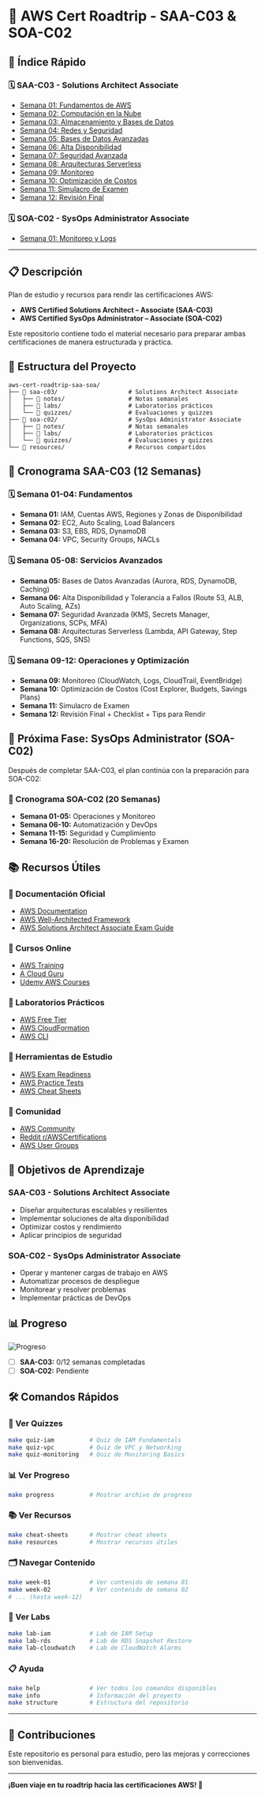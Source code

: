 # 🚀 AWS Cert Roadtrip - SAA-C03 & SOA-C02

## 📌 Índice Rápido

### 🗓 SAA-C03 - Solutions Architect Associate
- [Semana 01: Fundamentos de AWS](#semana-01-fundamentos-de-aws)
- [Semana 02: Computación en la Nube](#semana-02-computación-en-la-nube)
- [Semana 03: Almacenamiento y Bases de Datos](#semana-03-almacenamiento-y-bases-de-datos)
- [Semana 04: Redes y Seguridad](#semana-04-redes-y-seguridad)
- [Semana 05: Bases de Datos Avanzadas](#semana-05-bases-de-datos-avanzadas)
- [Semana 06: Alta Disponibilidad](#semana-06-alta-disponibilidad-y-tolerancia-a-fallos)
- [Semana 07: Seguridad Avanzada](#semana-07-seguridad-avanzada)
- [Semana 08: Arquitecturas Serverless](#semana-08-arquitecturas-serverless)
- [Semana 09: Monitoreo](#semana-09-monitoreo-y-observabilidad)
- [Semana 10: Optimización de Costos](#semana-10-optimización-de-costos)
- [Semana 11: Simulacro de Examen](#semana-11-simulacro-de-examen)
- [Semana 12: Revisión Final](#semana-12-revisión-final)

### 🗓 SOA-C02 - SysOps Administrator Associate
- [Semana 01: Monitoreo y Logs](#semana-01-introducción-a-monitoreo-y-logs)

---

## 📋 Descripción

Plan de estudio y recursos para rendir las certificaciones AWS:
- **AWS Certified Solutions Architect – Associate (SAA-C03)**
- **AWS Certified SysOps Administrator – Associate (SOA-C02)**

Este repositorio contiene todo el material necesario para preparar ambas certificaciones de manera estructurada y práctica.

## 📂 Estructura del Proyecto

```
aws-cert-roadtrip-saa-soa/
├── 📂 saa-c03/                    # Solutions Architect Associate
│   ├── 📂 notes/                  # Notas semanales
│   ├── 📂 labs/                   # Laboratorios prácticos
│   └── 📂 quizzes/                # Evaluaciones y quizzes
├── 📂 soa-c02/                    # SysOps Administrator Associate
│   ├── 📂 notes/                  # Notas semanales
│   ├── 📂 labs/                   # Laboratorios prácticos
│   └── 📂 quizzes/                # Evaluaciones y quizzes
└── 📂 resources/                  # Recursos compartidos
```

## 📅 Cronograma SAA-C03 (12 Semanas)

### 🗓 Semana 01-04: Fundamentos
- **Semana 01:** IAM, Cuentas AWS, Regiones y Zonas de Disponibilidad
- **Semana 02:** EC2, Auto Scaling, Load Balancers
- **Semana 03:** S3, EBS, RDS, DynamoDB
- **Semana 04:** VPC, Security Groups, NACLs

### 🗓 Semana 05-08: Servicios Avanzados
- **Semana 05:** Bases de Datos Avanzadas (Aurora, RDS, DynamoDB, Caching)
- **Semana 06:** Alta Disponibilidad y Tolerancia a Fallos (Route 53, ALB, Auto Scaling, AZs)
- **Semana 07:** Seguridad Avanzada (KMS, Secrets Manager, Organizations, SCPs, MFA)
- **Semana 08:** Arquitecturas Serverless (Lambda, API Gateway, Step Functions, SQS, SNS)

### 🗓 Semana 09-12: Operaciones y Optimización
- **Semana 09:** Monitoreo (CloudWatch, Logs, CloudTrail, EventBridge)
- **Semana 10:** Optimización de Costos (Cost Explorer, Budgets, Savings Plans)
- **Semana 11:** Simulacro de Examen
- **Semana 12:** Revisión Final + Checklist + Tips para Rendir

## 🎯 Próxima Fase: SysOps Administrator (SOA-C02)

Después de completar SAA-C03, el plan continúa con la preparación para SOA-C02:

### 📅 Cronograma SOA-C02 (20 Semanas)
- **Semana 01-05:** Operaciones y Monitoreo
- **Semana 06-10:** Automatización y DevOps
- **Semana 11-15:** Seguridad y Cumplimiento
- **Semana 16-20:** Resolución de Problemas y Examen

## 📚 Recursos Útiles

### 📖 Documentación Oficial
- [AWS Documentation](https://docs.aws.amazon.com/)
- [AWS Well-Architected Framework](https://aws.amazon.com/architecture/well-architected/)
- [AWS Solutions Architect Associate Exam Guide](https://aws.amazon.com/certification/certified-solutions-architect-associate/)

### 🎥 Cursos Online
- [AWS Training](https://aws.amazon.com/training/)
- [A Cloud Guru](https://acloudguru.com/)
- [Udemy AWS Courses](https://www.udemy.com/topic/aws/)

### 🧪 Laboratorios Prácticos
- [AWS Free Tier](https://aws.amazon.com/free/)
- [AWS CloudFormation](https://aws.amazon.com/cloudformation/)
- [AWS CLI](https://aws.amazon.com/cli/)

### 📝 Herramientas de Estudio
- [AWS Exam Readiness](https://aws.amazon.com/certification/exam-readiness/)
- [AWS Practice Tests](https://aws.amazon.com/certification/practice-exams/)
- [AWS Cheat Sheets](https://tutorialsdojo.com/aws-cheat-sheets/)

### 💬 Comunidad
- [AWS Community](https://aws.amazon.com/community/)
- [Reddit r/AWSCertifications](https://www.reddit.com/r/AWSCertifications/)
- [AWS User Groups](https://aws.amazon.com/events/usergroups/)

## 🎯 Objetivos de Aprendizaje

### SAA-C03 - Solutions Architect Associate
- Diseñar arquitecturas escalables y resilientes
- Implementar soluciones de alta disponibilidad
- Optimizar costos y rendimiento
- Aplicar principios de seguridad

### SOA-C02 - SysOps Administrator Associate
- Operar y mantener cargas de trabajo en AWS
- Automatizar procesos de despliegue
- Monitorear y resolver problemas
- Implementar prácticas de DevOps

## 📊 Progreso

![Progreso](https://img.shields.io/badge/Progreso-0%25-blue)

- [ ] **SAA-C03:** 0/12 semanas completadas
- [ ] **SOA-C02:** Pendiente

## 🛠️ Comandos Rápidos

### 📝 Ver Quizzes
```bash
make quiz-iam          # Quiz de IAM Fundamentals
make quiz-vpc          # Quiz de VPC y Networking
make quiz-monitoring   # Quiz de Monitoring Basics
```

### 📊 Ver Progreso
```bash
make progress          # Mostrar archivo de progreso
```

### 📚 Ver Recursos
```bash
make cheat-sheets      # Mostrar cheat sheets
make resources         # Mostrar recursos útiles
```

### 🗂️ Navegar Contenido
```bash
make week-01           # Ver contenido de semana 01
make week-02           # Ver contenido de semana 02
# ... (hasta week-12)
```

### 🧪 Ver Labs
```bash
make lab-iam           # Lab de IAM Setup
make lab-rds           # Lab de RDS Snapshot Restore
make lab-cloudwatch    # Lab de CloudWatch Alarms
```

### 📋 Ayuda
```bash
make help              # Ver todos los comandos disponibles
make info              # Información del proyecto
make structure         # Estructura del repositorio
```

---

## 🤝 Contribuciones

Este repositorio es personal para estudio, pero las mejoras y correcciones son bienvenidas.

---

**¡Buen viaje en tu roadtrip hacia las certificaciones AWS! 🚀**
